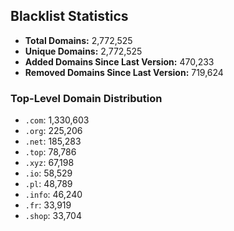 ## Blacklist Statistics

- **Total Domains:** 2,772,525
- **Unique Domains:** 2,772,525
- **Added Domains Since Last Version:** 470,233
- **Removed Domains Since Last Version:** 719,624

### Top-Level Domain Distribution

-  `.com`: 1,330,603
-  `.org`: 225,206
-  `.net`: 185,283
-  `.top`: 78,786
-  `.xyz`: 67,198
-  `.io`: 58,529
-  `.pl`: 48,789
-  `.info`: 46,240
-  `.fr`: 33,919
-  `.shop`: 33,704
